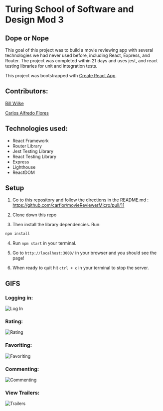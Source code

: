 # Turing School of Software and Design Mod 3

## Dope or Nope

This goal of this project was to build a movie reviewing app with several technologies we had never used before, including React, Express, and Router.
The project was completed within 21 days and uses jest, and react testing libraries for unit and integration tests. 

This project was bootstrapped with [Create React App](https://github.com/facebook/create-react-app).

## Contributors: 

[Bill Wilke](https://github.com/Billwilke42)

[Carlos Alfredo Flores](https://github.com/carflor)

## Technologies used:
  - React Framework
  - Router Library
  - Jest Testing Library
  - React Testing Library
  - Express
  - Lighthouse
  - ReactDOM

## Setup

1. Go to this repository and follow the directions in the README.md : https://github.com/carflor/movieReviewerMicro/pull/11

2. Clone down this repo

3. Then install the library dependencies. Run:

```bash
npm install
```

4. Run `npm start` in your terminal. 

5. Go to `http://localhost:3000/` in your browser and you should see the page!

6. When ready to quit hit `ctrl + c` in your terminal to stop the server.


## GIFS
### Logging in:
![Log In](https://media.giphy.com/media/J4ribafDOuCgOYEPp8/giphy.gif)

### Rating:
![Rating](https://media.giphy.com/media/gfBomw8Qh1Fbq6Pr9h/giphy.gif)

### Favoriting: 
![Favoriting](https://media.giphy.com/media/JmVOQxaPnvsYsz7LNs/giphy.gif)

### Commenting: 
![Commenting](https://media.giphy.com/media/H4cehqFZnBlwC6A5Ov/giphy.gif)

### View Trailers: 
![Trailers](https://media.giphy.com/media/LrWQdMSAFCI8ojhr9h/giphy.gif)
